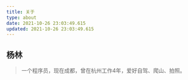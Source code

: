 ```yaml
---
title: 关于
type: about
date: 2021-10-26 23:03:49.615
updated: 2021-10-26 23:03:49.615
---
```


## 杨林
> 一个程序员，现在成都，曾在杭州工作4年，爱好自驾、爬山、拍照。
